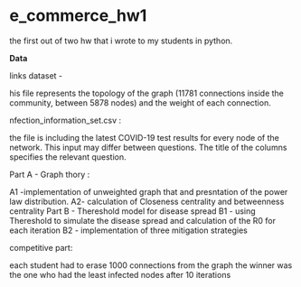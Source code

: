 # e_commerce_hw1
the first out of two hw that i wrote to my students in python.

**Data**

links dataset - 

his file represents the topology of the graph (11781 connections inside 
the community, between 5878 nodes) and the weight of each connection.

nfection_information_set.csv : 

the file is including the latest COVID-19 test results for 
every node of the network. This input may differ between questions. The title of the 
columns specifies the relevant question.


Part A - Graph thory :

A1 -implementation of unweighted graph that and presntation of the power law distribution.
A2- calculation of  Closeness centrality and betweenness centrality
Part B - Thereshold model for disease spread
B1 - using Thereshold to simulate the disease spread and calculation of the R0 for each iteration
B2 - implementation of three mitigation strategies

competitive part:

each student had to erase 1000 connections from the graph the winner was the one who had the least infected nodes after 10 iterations
